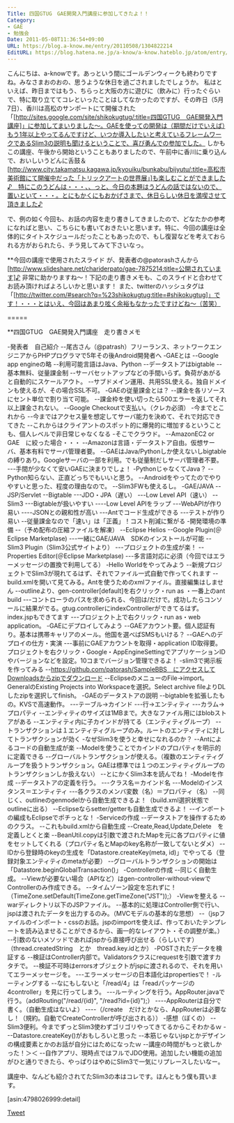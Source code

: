 ```yaml
---
Title: 四国GTUG　GAE開発入門講座に参加してきたよ！！
Category:
- GAE
- 勉強会
Date: 2011-05-08T11:36:54+09:00
URL: https://blog.a-know.me/entry/20110508/1304822214
EditURL: https://blog.hatena.ne.jp/a-know/a-know.hateblo.jp/atom/entry/12921228815727979733
---
```



こんにちは、a-knowです。あっという間にゴールデンウィークも終わりですね。みなさまおのおの、思うような休日を過ごされましたでしょうか。
私はといえば、昨日まではもう、ちらっと大阪の方に遊びに（飲みに）行ったぐらいで、特に取り立ててコレといったことはしてなかったのですが、その昨日（5月7日）、香川は高松のサンポートにて開催された「[http://sites.google.com/site/shikokugtug/:title=四国GTUG　GAE開発入門講座]」に参加してまいりました〜。GAEを使っての開発は（期間だけでいえば）もう1年以上やってるんですけど、いつか導入したいと考えているフレームワークであるSlim3の説明も聞けるということで、喜び勇んでの参加でした。
しかもこの講座、午後から開始ということもありましたので、午前中に香川に乗り込んで、おいしいうどんに舌鼓＆[http://www.city.takamatsu.kagawa.jp/kyouiku/bunkabu/bijyutu/:title=高松市美術館にて開催中だった「トリックアートの世界展」]も楽しむことができました♪　特にこのうどんは・・・、、っと、今日の本題はうどんの話ではないので、置いといて・・・。とにもかくにもおかげさまで、休日らしい休日を満喫させて頂きました♪


で、例の如く今回も、お話の内容を走り書きしてきましたので、どなたかの参考になればと思い、こちらにも書いておきたいと思います。特に、今回の講座は全体的にタイトスケジュールだったこともあったので、もし復習などを考えておられる方がおられたら、チラ見してみて下さいなっ。


**今回の講座で使用されたスライド
が、発表者の@patorashさんから[http://www.slideshare.net/chariderpato/gae-7875214:title=公開されています]♪
非常に助かりますね〜！下記の走り書きメモも、このスライドと合わせてお読み頂ければよろしいかと思います！
また、twitterのハッシュタグは「[http://twitter.com/#search?q=%23shikokugtug:title=#shikokugtug]」です！・・・とはいえ、今回はあまり呟く余裕もなかったですけどね〜（苦笑）


=====


**四国GTUG　GAE開発入門講座　走り書きメモ

-発表者　自己紹介
--尾古さん（@patrash）フリーランス、ネットワークエンジニアからPHPプログラマで5年その後Android開発者へ
-GAEとは
--Google app engineの略
--利用可能言語はJava、Python
--データストアはbigtable
--基本無料、従量課金制
--サーバセットアップなどの手間いらず。負荷があがると自動的にスケールアウト。
--サブドメイン運用、共用SSL使える。独自ドメインも使えるが、その場合SSL不可。
-GAEの従量課金とは？
--課金を各リソースにセント単位で割り当て可能。
--課金枠を使い切ったら500エラーを返してそれ以上課金されない。
--Google Checkoutで支払い。（クレカ必須）
-今までとこれから
--今まではアクセス量を想定してサーバ能力を決めて、それで対応できてきた
--これからはクライアントのスポット的に爆発的に増加するということも、個人レベルで非日常じゃなくなる
-そこでクラウド。
--AmazonEC2 or GAE　に絞った場合・・・
--Amazonは言語・データストア自由。仮想サーバ、基本有料でサーバ管理者要。
--GAEはJava/Pythonしか使えないしbigtableの縛りあり。Googleサーバの一部を利用。でも従量制だしサーバ管理者不要。
---手間が少なくて安いGAEに決まりでしょ！
-PythonじゃなくてJava？
--Python知らない、正直どっちでもいいと思う。
--Androidをやってたのでやりやすいと思った、程度の理由なので。
--Slim3FWも使えるし。
-GAE/JAVA
--JSP/Servlet
--Bigtable
---JDO・JPA（遅い）
---Low Level API（速い）
--Slim3
---Bigtableが扱いやすい
----Low Level APIをラップ
---WebAPIが作り易い
----JSONとの親和性が高い
---Antでコード生成ができる
---テストが作り易い
--従量課金なので「速い」は「正義」！コスト削減に繋がる
-開発環境の準備
--（予め配布の圧縮ファイルを解凍）
--Eclipse Helios
--Google Plugin(＠Eclipse Marketplase)
---一緒にGAE/JAVA　SDKのインストールが可能
--Slim3 Plugin（Slim3公式サイトより）
---プロジェクトの生成が楽！
--Properties Editor(＠Eclipse Marketplase)
---多言語対応に必須（今回ではエラーメッセージの置換で利用してる）
-Hello Worldをやってみよう
--新規プロジェクトでSlim3が現れてるはず、それでファイル一式自動で作ってくれます
--build.xmlを開いて見てみる。Antを使うためのxmlファイル。直接編集はしません
--outlineより、gen-controller[default]を右クリック・run as ・一番上のant build
---コントローラのパスを求められる、今回は/だけで。成功したらコンソールに結果がでる。gtug.controllerにindexControllerができてるはず。index.jspもできてます
---プロジェクト上で右クリック・run as・web application。
-GAEにデプロイしてみよう
--GAEアカウント要。個人認証有り。基本は携帯キャリアのメール。他国を選べばSMSもいける？
--GAEへのデプロイの仕方・実演
---事前にGAEアカウントを取得・application ID取得要。プロジェクトを右クリック・Google・AppEngineSettingでアプリケーションIDやバージョンなどを設定。10コまでバージョン管理できるよ！
-slim3で掲示板を作ってみる
--https://github.com/patorash/SampleBBS　にアクセスしてDownloadsからzipでダウンロード
--EclipseのメニューのFile→import。GeneralのExisting Projects into Workspaceを選択。Select archive fileよりDLしたzipを選択してfinish。
-GAEのデータストアの説明
--bigtableを拡張したもの。KVSで高速動作。
---テーブル→カインド
---行→エンティティ
---カラム→プロパティ
--エンティティのサイズは1MBまで。大きなファイル用にはblobストアがある
--エンティティ内に子カインドが持てる（エンティティグループ）
--トランザクションは１エンティティグループのみ。ルートのエンティティに対してトランザクションが効く
-なぜSlim3を使うと幸せになれるのか？
--Antによるコードの自動生成が楽
--Modelを使うことでカインドのプロパティを明示的に定義できる
--グローバルトランザクションが使える。（複数のエンティティグループを扱うトランザクション。GAEは標準では１つのエンティティグループのトランザクションしか扱えない）
--とにかくSlim3本を読んでね！
-Modelを作成
--データストアの定義を行う。
---クラス名＝カインド名
---Modelのインスタンス＝エンティティ
---各クラスのメンバ変数（名）＝プロパティ（名）
--同じく、outlineのgenmodelから自動生成できるよ！（build.xml選択状態でoutlineに出る）
--Eclipseならsetter/getterも自動生成できるよ！
--インポートの編成もEclipseでポチっとな！
-Serviceの作成
--データストアを操作するためのクラス。
--これもbuild.xmlから自動生成
--Create,Read,Update,Delete　を定義しとくと楽
--BeanUtil.copyは引数で渡されたMapを元に各プロパティに値をセットしてくれる（プロパティ名とMapのkey名称が一致してないとダメ）
--IDから登録時のkeyの生成を「Datastore.createKey(meta, id)」でやってる（登録対象エンティティのmetaが必要）
--グローバルトランザクションの開始は「Datastore.beginGlobalTransaction()」
-Controllerの作成
--同じく自動生成。
--Viewが必要ない場合（APIなど）はgen-controller-without-viewでControllerのみ作成できる。
--タイムゾーン設定を忘れずに！（TimeZone.setDefault(TimeZone.getTimeZone("JST"));）
-Viewを整える
--warディレクトリ以下のJSPファイル。
--基本的に処理はController側で行い、jspは渡されたデータを出力するのみ。（MVCモデルの基本的な思想）
--（jspファイルのインポート・cssのお話。jspのimportを使えば、作っておいたテンプレートを読み込ませることができるから、画一的なレイアウト・その調整が楽。）
--引数のないメソッドであればjspから直接呼び出せる（らしいです）（thread.createdString　とか　thread.key.idとか）
-POSTされたデータを検証する
--検証はController内部で。Validatorsクラスにrequestを引数で渡すカタチで。
--検証不可時はerrorsオブジェクトがjspに渡されるので、それを用いてエラーメッセージを。
---エラーメッセージの日本語化はpropertiesで！
-ルーティングする
--なにもしないと「/read/4」は「readパッケージの4controller」を見に行ってしまう。
---ルーティングを行う。AppRouter.javaで行う。（addRouting("/read/{id}", "/read?id={id}");）
----AppRouterは自分で書く。（自動生成はないよ）
----（/create　だけとかなら、AppRouterは必要なし！（規約。自動でCreateControllerが呼び出される））
-感想（ぼくの）
--Slim3便利。今までずっとSlim3使わずゴリゴリやってきてるからこそわかるｗ
---Datastore.createKey()がおもしろいと思った
--本筋じゃないjspとかデザインの構成要素とかのお話が自分にはためになったｗ
--講座の時間がもっと欲しかった！＞＜
--自作アプリ、現時点ではフルでJDO使用。追加したい機能の追加がひと通りできたら、やっぱりはやめにSlim3で一気にリプレースしたいなー。



講座中、なんども紹介されてたSlim3の本はコレです。ほんともう僕も買います。


[asin:4798026999:detail]


<a href="http://twitter.com/share" class="twitter-share-button" data-count="horizontal" data-via="a_know" data-related="CDiT_info" data-lang="ja">Tweet</a><script type="text/javascript" src="http://platform.twitter.com/widgets.js"></script>
